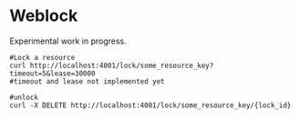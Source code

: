 # Weblock

Experimental work in progress.


```
#Lock a resource
curl http://localhost:4001/lock/some_resource_key?timeout=5&lease=30000
#timeout and lease not implemented yet
```

```
#unlock
curl -X DELETE http://localhost:4001/lock/some_resource_key/{lock_id}
```
